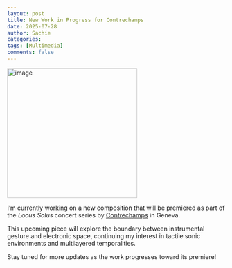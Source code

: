 ```yaml
---
layout: post
title: New Work in Progress for Contrechamps
date: 2025-07-28
author: Sachie
categories: 
tags: [Multimedia]
comments: false
---
```

<img src="https://cdn.sanity.io/images/0egjiwmm/production/8dfa024be62aea314022cf39cb0e75ec235b3347-727x1080.jpg?w=828&q=75&fit=clip&auto=format" alt="image" width="300">

I’m currently working on a new composition that will be premiered as part of the *Locus Solus* concert series by [Contrechamps](https://www.contrechamps.ch/fr/saison/locus-solus) in Geneva.

This upcoming piece will explore the boundary between instrumental gesture and electronic space, continuing my interest in tactile sonic environments and multilayered temporalities.

Stay tuned for more updates as the work progresses toward its premiere!
